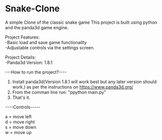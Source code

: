 # Snake-Clone
A simple Clone of the classic snake game
This project is built using python and the panda3d game engine.

Project Features:    
-Basic load and save game functionality    
-Adjustable controls via the settings screen.    

Project Details:    
-Panda3d Version: 1.8.1    


---How to run the project?----     
1. Install panda3d(Version 1.8.1 will work best but any later version should work.) as per the instructions on https://www.panda3d.org/
2. From the comman line run: "ppython main.py"     
3. That's it.     

----Controls-----

a = move left    
d = move right     
s = move down       
w = move up      

